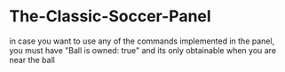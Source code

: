 # The-Classic-Soccer-Panel

in case you want to use any of the commands implemented in the panel, you must have "Ball is owned: true" and its only obtainable when you are near the ball
